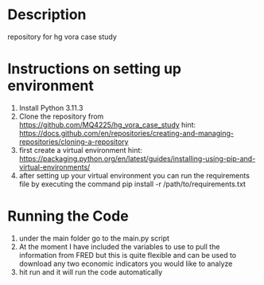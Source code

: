 # Description
repository for hg vora case study

# Instructions on setting up environment 
1. Install Python 3.11.3
2. Clone the repository from https://github.com/MQ4225/hg_vora_case_study hint: https://docs.github.com/en/repositories/creating-and-managing-repositories/cloning-a-repository
3. first create a virtual environment hint: https://packaging.python.org/en/latest/guides/installing-using-pip-and-virtual-environments/
4. after setting up your virtual environment you can run the requirements file by executing the command pip install -r /path/to/requirements.txt

# Running the Code 
1. under the main folder go to the main.py script 
2. At the moment I have included the variables to use to pull the information from FRED but this is quite flexible and can be used to download any two economic indicators you would like to analyze
3. hit run and it will run the code automatically 
